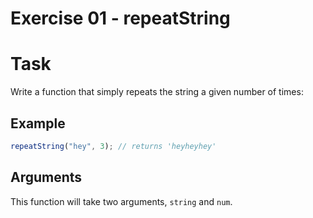 # Exercise 01 - repeatString

# Task

Write a function that simply repeats the string a given number of times:

## Example

```javascript
repeatString("hey", 3); // returns 'heyheyhey'
```

## Arguments

This function will take two arguments, `string` and `num`.
